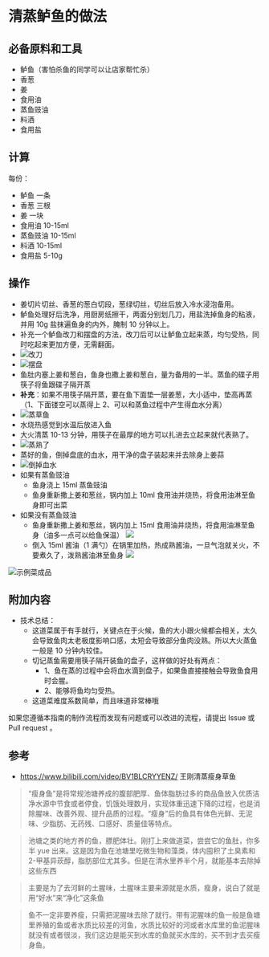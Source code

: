 # 清蒸鲈鱼的做法

## 必备原料和工具

- 鲈鱼（害怕杀鱼的同学可以让店家帮忙杀）
- 香葱
- 姜
- 食用油
- 蒸鱼豉油
- 料酒
- 食用盐

## 计算

每份：

- 鲈鱼 一条
- 香葱 三根
- 姜 一块
- 食用油 10-15ml
- 蒸鱼豉油 10-15ml
- 料酒 10-15ml
- 食用盐 5-10g

## 操作

- 姜切片切丝、香葱的葱白切段，葱绿切丝，切丝后放入冷水浸泡备用。
- 鲈鱼处理好后洗净，用厨房纸擦干，两面分别划几刀，用盐洗掉鱼身的粘液，并用 10g 盐抹遍鱼身的内外，腌制 10 分钟以上。
- 补充一个鲈鱼改刀和摆盘的方法，改刀后可以让鲈鱼立起来蒸，均匀受热，同时吃起来更加方便，无需翻面。
- ![改刀](./改刀.jpg)
- ![摆盘](./摆盘.jpg)
- 鱼肚内塞上姜和葱白，鱼身也撒上姜和葱白，量为备用的一半。蒸鱼的碟子用筷子将鱼跟碟子隔开蒸
- **补充**：如果不用筷子隔开蒸，要在鱼下面垫一层姜葱，大小适中，垫高再蒸（1、下面镂空可以蒸得上 2、可以和蒸鱼过程中产生得血水分离）
- ![蒸草鱼](./蒸草鱼.png)
- 水烧热感觉到水温后放进入鱼
- 大火清蒸 10-13 分钟，用筷子在最厚的地方可以扎进去立起来就代表熟了。
- ![蒸熟了](./蒸熟了.png)
- 蒸好的鱼，倒掉盘底的血水，用干净的盘子装起来并去除身上姜蒜
- ![倒掉血水](./倒掉血水.png)
- 如果有蒸鱼豉油
  - 鱼身浇上 15ml 蒸鱼豉油
  - 鱼身重新撒上姜和葱丝，锅内加上 10ml 食用油并烧热，将食用油淋至鱼身即可出菜
- 如果没有蒸鱼豉油
  - 鱼身重新撒上姜和葱丝，锅内加上 15ml 食用油并烧热，将食用油淋至鱼身（油多一点可以给鱼保温）
    ![](./泼油.png)
  - 倒入 15ml 酱油（1 满勺）在锅里加热，热成熟酱油，一旦气泡就关火，不要煮久了，泼熟酱油淋至鱼身
    ![](./泼熟酱油.png)

![示例菜成品](./清蒸鲈鱼.jpg)

## 附加内容

- 技术总结：
  - 这道菜属于有手就行，关键点在于火候，鱼的大小跟火候都会相关，太久会导致鱼肉太老极度影响口感，太短会导致部分鱼肉没熟。所以大火蒸鱼一般是 10 分钟内较佳。
  - 切记蒸鱼需要用筷子隔开装鱼的盘子，这样做的好处有两点：
    - 1、鱼在蒸的过程中会将血水滴到盘子，如果鱼直接接触会导致鱼食用时会腥。
    - 2、能够将鱼均匀受热。
  - 这道菜难度系数简单，而且味道非常棒哦

如果您遵循本指南的制作流程而发现有问题或可以改进的流程，请提出 Issue 或 Pull request 。

## 参考

- https://www.bilibili.com/video/BV1BLCRYYENZ/ 王刚清蒸瘦身草鱼

> “瘦身鱼”是将常规池塘养成的腹部肥厚、鱼体脂肪过多的商品鱼放入优质洁净水源中节食或者停食，饥饿处理数月，实现体重迅速下降的过程，也是消除腥味、改善外观、提升品质的过程。“瘦身”后的鱼具有体色光鲜、无泥味、少脂肪、无药残、口感好、质量佳等特点。

> 池塘之类的地方养的鱼，膘肥体壮。刚打上来做道菜，尝尝它的鱼肚，你多半 yue 出来。这是因为鱼在池塘里吃微生物和藻类，体内囤积了土臭素和 2-甲基异莰醇，脂肪部位尤其多。但是在清水里养半个月，就能基本去除掉这些东西

> 主要是为了去河鲜的土腥味，土腥味主要来源就是水质，瘦身，说白了就是用“好水”来“净化”这条鱼

> 鱼不一定非要养瘦，只需把泥腥味去除了就行。带有泥腥味的鱼一般是鱼塘里养殖的鱼或者水质比较差的河鱼，水质比较好的河或者水库里的鱼泥腥味就没有或者很淡，我们这边是能买到水库的鱼就买水库的，买不到才去买瘦身鱼。
